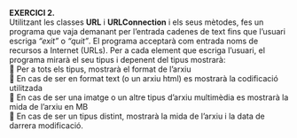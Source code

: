 **EXERCICI 2.**  
Utilitzant les classes **URL** i **URLConnection** i els seus
mètodes, fes un programa que vaja demanant per l’entrada
cadenes de text fins que l’usuari escriga *“exit”* o *“quit”*. El programa
acceptarà com entrada noms de recursos a Internet (URLs). Per a
cada element que escriga l’usuari, el programa mirarà el seu tipus
i depenent del tipus mostrarà:  
 Per a tots els tipus, mostrarà el format de l’arxiu  
 En cas de ser en format text (o un arxiu html) es mostrarà la
codificació utilitzada  
 En cas de ser una imatge o un altre tipus d’arxiu multimèdia es
mostrarà la mida de l’arxiu en MB  
 En cas de ser un tipus distint, mostrarà la mida de l’arxiu i la
data de darrera modificació.